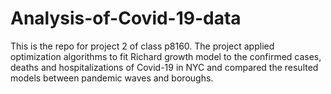 # Analysis-of-Covid-19-data
This is the repo for project 2 of class p8160. The project applied optimization algorithms to fit Richard growth model to the confirmed cases, deaths and hospitalizations of Covid-19 in NYC and compared the resulted models between pandemic waves and boroughs. 